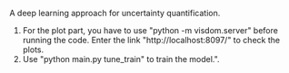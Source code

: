 A deep learning approach for uncertainty quantification.

1. For the plot part, you have to use "python -m visdom.server" before running the code. 
Enter the link "http://localhost:8097/" to check the plots.
2. Use "python main.py tune_train" to train the model.". 

